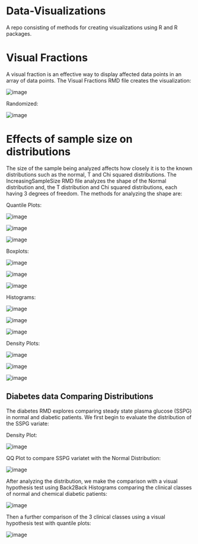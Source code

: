 # Data-Visualizations
A repo consisting of methods for creating visualizations using R and R packages. 

# Visual Fractions

A visual fraction is an effective way to display affected data points in an array of data points. The Visual Fractions RMD file creates the visualization:

![image](https://user-images.githubusercontent.com/63682861/129811295-e92b1de0-94ce-4369-bdf5-3485199ad2f6.png)

Randomized: 

![image](https://user-images.githubusercontent.com/63682861/129811327-d5b950b9-80a9-497f-8533-4b38edcfe0c1.png)

# Effects of sample size on distributions

The size of the sample being analyzed affects how closely it is to the known distributions such as the normal, T and Chi squared distributions. The IncreasingSampleSize RMD file analyzes the shape of the Normal distribution and, the T distribution and Chi squared distributions, each having 3 degrees of freedom. The methods for analyzing the shape are:

Quantile Plots: 

![image](https://user-images.githubusercontent.com/63682861/129811559-5d0e756a-1f0d-470c-8a14-8fec268fa97a.png)

![image](https://user-images.githubusercontent.com/63682861/129811579-5614fdcf-99e8-4d54-9ce5-a7a30477716c.png)

![image](https://user-images.githubusercontent.com/63682861/129811610-da049444-87cf-4722-abcc-3ff58ec7f6cd.png)

Boxplots:

![image](https://user-images.githubusercontent.com/63682861/129811646-fffbf818-049b-4d0a-88e9-27e01e2122cc.png)

![image](https://user-images.githubusercontent.com/63682861/129811672-d4ea64b1-7fb0-4172-897c-54624d227664.png)

![image](https://user-images.githubusercontent.com/63682861/129811703-2a217ad1-8f47-4e69-92d3-4b6c8bc7e7e9.png)

Histograms:

![image](https://user-images.githubusercontent.com/63682861/129811738-c31a19ba-b559-4732-a327-5da444759247.png)

![image](https://user-images.githubusercontent.com/63682861/129811759-6fddfe08-682d-4cea-a71a-67ddaa5007b8.png)

![image](https://user-images.githubusercontent.com/63682861/129811778-21dfaca4-3117-4980-8b91-4f90317362d7.png)

Density Plots:

![image](https://user-images.githubusercontent.com/63682861/129811814-96565ab1-a3ba-46d7-91c4-3a1ddf112e28.png)

![image](https://user-images.githubusercontent.com/63682861/129811837-17a991d6-f711-4fc9-a1ca-34160bfcd410.png)

![image](https://user-images.githubusercontent.com/63682861/129811859-ac961712-71f4-4769-8ef3-2da49fdf9806.png)

## Diabetes data Comparing Distributions

The diabetes RMD explores comparing steady state plasma glucose (SSPG) in normal and diabetic patients. We first begin to evaluate the distribution of the SSPG variate:

Density Plot:

![image](https://user-images.githubusercontent.com/63682861/129812166-e09cf6ac-76a3-4d03-af9d-1674f5dc2abd.png)

QQ Plot to compare SSPG variatet with the Normal Distribution:

![image](https://user-images.githubusercontent.com/63682861/129812220-ab5d257f-5233-47f0-80f7-a8e32bcf1b67.png)

After analyzing the distribution, we make the comparison with a visual hypothesis test using Back2Back Histograms comparing the clinical classes of normal and chemical diabetic patients:

![image](https://user-images.githubusercontent.com/63682861/129812292-1417750c-d18f-40be-8239-d78e5a6aba40.png)

Then a further comparison of the 3 clinical classes using a visual hypothesis test with quantile plots:

![image](https://user-images.githubusercontent.com/63682861/129812360-38dec83f-3b27-4acd-8c0e-ec4397988511.png)
